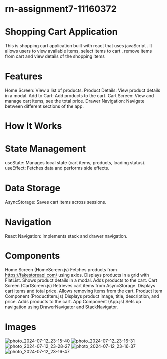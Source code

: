 # rn-assignment7-11160372
 

  # Shopping Cart Application
 This is shopping cart application built with react that uses javaScript . It allows users to view available items,
 select items to cart , remove items from cart and view details of the shopping items

  # Features
 Home Screen: View a list of products.
 Product Details: View product details in a modal.
 Add to Cart: Add products to the cart.
 Cart Screen: View and manage cart items, see the total price.
 Drawer Navigation: Navigate between different sections of the app.

# How It Works

 # State Management
useState: Manages local state (cart items, products, loading status).
useEffect: Fetches data and performs side effects.
  
# Data Storage
AsyncStorage: Saves cart items across sessions.


 # Navigation
React Navigation: Implements stack and drawer navigation.

# Components
Home Screen (HomeScreen.js)
Fetches products from https://fakestoreapi.com/ using axios.
Displays products in a grid with FlatList.
Shows product details in a modal.
Adds products to the cart.
Cart Screen (CartScreen.js)
Retrieves cart items from AsyncStorage.
Displays cart items and total price.
Allows removing items from the cart.
Product Item Component (ProductItem.js)
Displays product image, title, description, and price.
Adds products to the cart.
App Component (App.js)
Sets up navigation using DrawerNavigator and StackNavigator.


# Images
![photo_2024-07-12_23-15-40](https://github.com/user-attachments/assets/a15fc0bc-6868-4fe4-9dbc-05dacca878ae)
![photo_2024-07-12_23-16-31](https://github.com/user-attachments/assets/37ef5231-8265-4bc4-b686-067cd3a3948f)
![photo_2024-07-12_23-28-27](https://github.com/user-attachments/assets/ec1b7696-6132-45cd-b6e4-22ab2c4a0915)
![photo_2024-07-12_23-16-37](https://github.com/user-attachments/assets/f2482d14-ba7e-453f-9ef8-e047fd481453)
![photo_2024-07-12_23-16-47](https://github.com/user-attachments/assets/256b6203-a6eb-42b0-a0a5-6abb440b3578)





